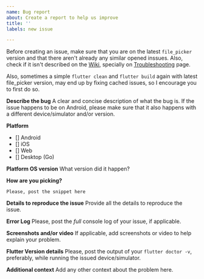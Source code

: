 ```yaml
---
name: Bug report
about: Create a report to help us improve
title: ''
labels: new issue

---
```


Before creating an issue, make sure that you are on the latest `file_picker` version and that there aren't already any similar opened inssues. Also, check if it isn't described on the [Wiki](https://github.com/miguelpruivo/flutter_file_picker/wiki), specially on [Troubleshooting](https://github.com/miguelpruivo/flutter_file_picker/wiki/Troubleshooting) page.

Also, sometimes a simple `flutter clean` and `flutter build` again with latest file_picker version, may end up by fixing cached issues, so I encourage you to first do so.

**Describe the bug**
A clear and concise description of what the bug is. If the issue happens to be on Android, please make sure that it also happens with a different device/simulator and/or version.

**Platform**
- [] Android
- [] iOS
- [] Web
- [] Desktop (Go)

**Platform OS version**
What version did it happen?

**How are you picking?**
```
Please, post the snippet here
```

**Details to reproduce the issue**
Provide all the details to reproduce the issue.

**Error Log**
Please, post the _full_ console log of your issue, if applicable.

**Screenshots and/or video**
If applicable, add screenshots or video to help explain your problem.

**Flutter Version details**
Please, post the output of your `flutter doctor -v`, preferably, while running the issued device/simulator.

**Additional context**
Add any other context about the problem here.
